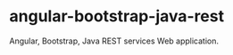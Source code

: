 angular-bootstrap-java-rest
===========================

Angular, Bootstrap, Java REST services Web application.
